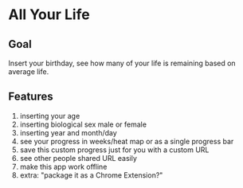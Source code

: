 # All Your Life

## Goal

Insert your birthday, see how many of your life is remaining based on average life.

## Features

1. inserting your age
2. inserting biological sex male or female
3. inserting year and month/day
4. see your progress in weeks/heat map or as a single progress bar
5. save this custom progress just for you with a custom URL
6. see other people shared URL easily
7. make this app work offline
8. extra: "package it as a Chrome Extension?"
